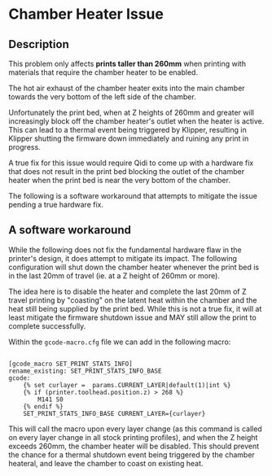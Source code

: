 # Chamber Heater Issue

## Description

This problem only affects **prints taller than 260mm** when printing with materials that require the chamber heater to be enabled.

The hot air exhaust of the chamber heater exits into the main chamber towards the very bottom of the left side of the chamber.

Unfortunately the print bed, when at Z heights of 260mm and greater will increasingly block off the chamber heater's outlet when the heater is active.
This can lead to a thermal event being triggered by Klipper, resulting in Klipper shutting the firmware down immediately and ruining any print in progress.

A true fix for this issue would require Qidi to come up with a hardware fix that does not result in the print bed blocking the outlet of the chamber heater when the print bed is near the very bottom of the chamber.

The following is a software workaround that attempts to mitigate the issue pending a true hardware fix.

## A software workaround

While the following does not fix the fundamental hardware flaw in the printer's design, it does attempt to mitigate its impact.
The following configuration will shut down the chamber heater whenever the print bed is in the last 20mm of travel (ie. at a Z height of 260mm or more).

The idea here is to disable the heater and complete the last 20mm of Z travel printing by "coasting" on the latent heat within the chamber and the heat still being supplied by the print bed.  While this is not a true fix, it will at least mitigate the firmware shutdown issue and MAY still allow the print to complete successfully.

Within the `gcode-macro.cfg` file we can add in the following macro:

```

[gcode_macro SET_PRINT_STATS_INFO]
rename_existing: SET_PRINT_STATS_INFO_BASE
gcode:
    {% set curlayer =  params.CURRENT_LAYER|default(1)|int %}
    {% if (printer.toolhead.position.z) > 268 %}
        M141 S0
    {% endif %}
    SET_PRINT_STATS_INFO_BASE CURRENT_LAYER={curlayer}

```

This will call the macro upon every layer change (as this command is called on every layer change in all stock printing profiles), and when the Z height exceeds 260mm, the chamber heater will be disabled.
This should prevent the chance for a thermal shutdown event being triggered by the chamber heateral, and leave the chamber to coast on existing heat. 
